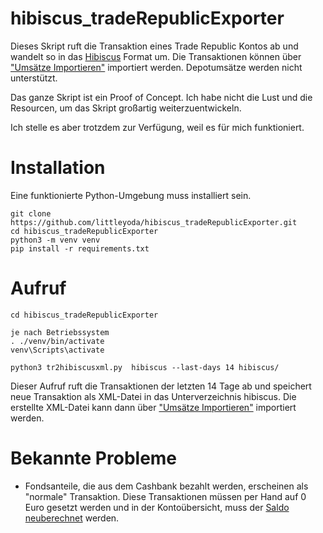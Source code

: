 # hibiscus_tradeRepublicExporter

Dieses Skript ruft die Transaktion eines Trade Republic Kontos ab und wandelt so in das [Hibiscus](https://www.willuhn.de/products/hibiscus/) Format um. Die Transaktionen können über ["Umsätze Importieren"](https://www.willuhn.de/wiki/doku.php?id=handbuch:umsaetze) importiert werden.
Depotumsätze werden nicht unterstützt.

Das ganze Skript ist ein Proof of Concept. Ich habe nicht die Lust und die Resourcen, um das Skript großartig weiterzuentwickeln.

Ich stelle es aber trotzdem zur Verfügung, weil es für mich funktioniert.

# Installation
Eine funktionierte Python-Umgebung muss installiert sein.

```
git clone https://github.com/littleyoda/hibiscus_tradeRepublicExporter.git
cd hibiscus_tradeRepublicExporter
python3 -m venv venv
pip install -r requirements.txt
```

# Aufruf
```
cd hibiscus_tradeRepublicExporter

je nach Betriebssystem
. ./venv/bin/activate
venv\Scripts\activate

python3 tr2hibiscusxml.py  hibiscus --last-days 14 hibiscus/
```
Dieser Aufruf ruft die Transaktionen der letzten 14 Tage ab und speichert neue Transaktion als XML-Datei in das Unterverzeichnis hibiscus. Die erstellte XML-Datei kann dann über ["Umsätze Importieren"](https://www.willuhn.de/wiki/doku.php?id=handbuch:umsaetze) importiert werden.

# Bekannte Probleme
* Fondsanteile, die aus dem Cashbank bezahlt werden, erscheinen als "normale" Transaktion. Diese Transaktionen müssen per Hand auf 0 Euro gesetzt werden und in der Kontoübersicht, muss der [Saldo neuberechnet](https://www.willuhn.de/wiki/doku.php?id=support:faq&s[]=salden&s[]=neu&s[]=berechnen#zwischensummen_salden_der_umsaetze_falsch) werden.

